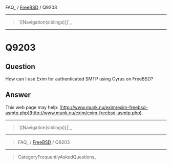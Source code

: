 FAQ\_ / [FreeBSD](FAQ/FreeBSD) / Q9203

* * * * *

> \`[[Navigation(siblings)]]\`\_

* * * * *

Q9203
=====

Question
--------

How can I use Exim for authenticated SMTP using Cyrus on FreeBSD?

Answer
------

This web page may help:
[http://www.munk.nu/exim/exim-freebsd-asmtp.php](http://www.munk.nu/exim/exim-freebsd-asmtp.php).

* * * * *

> \`[[Navigation(siblings)]]\`\_

* * * * *

> FAQ\_ / [FreeBSD](FAQ/FreeBSD) / Q9203

* * * * *

> CategoryFrequentlyAskedQuestions\_

